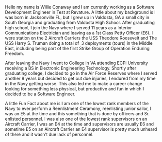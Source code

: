 
  Hello my name is Willie Conaway and I am currently working as a Software Development Engineer in Test at Revature. A little about my background is I was born in Jacksonville FL, but I grew up in Valdosta, GA a small city in South Georgia and graduating from Valdosta High School. After graduating high school, I join the Navy where I served 11 years as a Interior Communications Electrician and leaving as a 1st Class Petty Officer (E6). I were station on the 2 Aircraft Carriers the USS Theodore Roosevelt and The USS Harry S. Truman doing a total of  3 deployments (tours) in the Middle East, including being part of the first Strike Group of Operation Enduring Freedom. 

  After leaving the Navy I went to College in VA attending ECPI University receiving a BS in Electronic Engineering Technology.  Shortly after graduating college, I 
decided to go in the Air Force Reserves where I served another 8 years but decided to get out due injuries, I endured from my time in the Navy getting worse. 
This also led me to make a career change looking for something less physical, but productive and fun in which I decided to be a Software Engineer. 

  A little Fun Fact about me is I am one of the lowest rank members of the Navy to ever perform a Reenlistment Ceramony, reenlisting junior sailor, 
I was an E5 at the time and this something that is done by officers and Sr. enlisted personnel. I was also one of the lowest rank supervisors on 
an Aircraft Carrier, I was an E4 at the time and supervisors are usually E6 and sometime E5 on an Aircraft Carrier an E4 supervisor is pretty much 
unheard of there and it wasn't due lack of personnel. 
